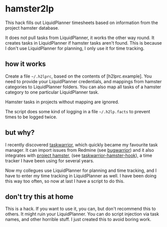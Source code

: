 # hamster2lp

This hack fills out LiquidPlanner timesheets based on information from the
project hamster database.

It does not pull tasks from LiquidPlanner, it works the other way round. It
creates tasks in LiquidPlanner if hamster tasks aren't found. This is because
I don't use LiquidPlanner for planning, I only use it for time tracking.

## how it works

Create a file `~/.h2lprc`, based on the contents of [h2lprc.example]. You need
to provide your LiquidPlanner credentials, and mappings from hamster categories
to LiquidPlanner folders. You can also map all tasks of a hamster category to
one particular LiquidPlanner task.

Hamster tasks in projects without mapping are ignored.

The script does some kind of logging in a file `~/.h2lp.facts` to prevent
times to be logged twice.

## but why?

I recently discovered [taskwarrior](https://taskwarrior.org/), which quickly
became my favourite task manager. It can import issues from Redmine
(see [bugwarrior](https://github.com/ralphbean/bugwarrior)) and it also
integrates with [project hamster](https://github.com/projecthamster/hamster-gtk),
(see [taskwarrior-hamster-hook](https://github.com/fmeynadier/taskwarrior-hamster-hook)),
a time tracker I have been using for several years.

Now my collegues use LiquidPlanner for planning and time tracking, and I have to
enter my time tracking in LiquidPlanner as well. I have been doing this way too often,
so now at last I have a script to do this.

## don't try this at home

This is a hack. If you want to use it, you can, but don't recommend this to
others. It might ruin your LiquidPlanner. You can do script injection via task
names, and other horrible stuff. I just created this to avoid boring work.


